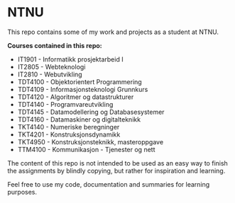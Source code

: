 # NTNU

This repo contains some of my work and projects as a student at NTNU.

**Courses contained in this repo:**

- IT1901 - Informatikk prosjektarbeid I
- IT2805 - Webteknologi
- IT2810 - Webutvikling
- TDT4100 - Objektorientert Programmering
- TDT4109 - Informasjonsteknologi Grunnkurs
- TDT4120 - Algoritmer og datastrukturer
- TDT4140 - Programvareutvikling
- TDT4145 - Datamodellering og Databasesystemer
- TDT4160 - Datamaskiner og digitalteknikk
- TKT4140 - Numeriske beregninger
- TKT4201 - Konstruksjonsdynamikk
- TKT4950 - Konstruksjonsteknikk, masteroppgave
- TTM4100 - Kommunikasjon - Tjenester og nett




The content of this repo is not intended to be used as an easy way to finish the assignments by blindly copying, but rather for inspiration and learning.

Feel free to use my code, documentation and summaries for learning purposes.

